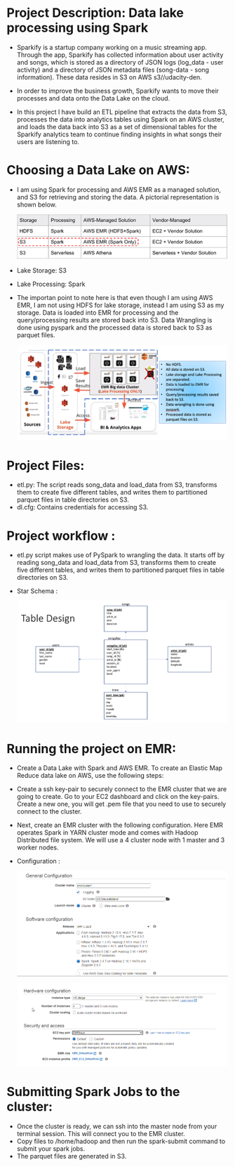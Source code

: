# Project Description: Data lake processing using Spark
* Sparkify is a startup company working on a music streaming app. Through the app, Sparkify has collected information about user activity and songs, which is stored as a
  directory of JSON logs (log_data - user activity) and a directory of JSON metadata files (song-data - song information). These data resides in S3 on AWS s3//udacity-den.

* In order to improve the business growth, Sparkify wants to move their processes and data onto the Data Lake on the cloud.

* In this project I have build an ETL pipeline that extracts the data from S3, processes the data into analytics tables using Spark on an AWS cluster, and loads the data back
  into S3 as a set of dimensional tables for the Sparkify analytics team to continue finding insights in what songs their users are listening to.
  
# Choosing a Data Lake on AWS:
* I am using Spark for processing and AWS EMR as a managed solution, and S3 for retrieving and storing the data. A pictorial representation is shown below.

  ![](images/datalakeoptions.png)
 
 * Lake Storage: S3
 * Lake Processing: Spark
 
 * The importan point to note here is that even though I am using AWS EMR, I am not using HDFS for lake storage, instead I am using S3 as my storage. Data is loaded into EMR for
   processing and the query/processing results are stored back into S3. Data Wrangling is done using pyspark and the processed data is stored back to S3 as parquet files.

   ![](images/wrkflw.png)

# Project Files:
* etl.py: The script reads song_data and load_data from S3, transforms them to create five different tables, and writes them to partitioned parquet files in table directories on           S3.
* dl.cfg: Contains credentials for accessing S3.

# Project workflow :
 * etl.py script makes use of PySpark to wrangling the data. It starts off by reading song_data and load_data from S3, transforms them to create five different tables, 
   and writes them to partitioned parquet files in table directories on S3.
   
* Star Schema :

  ![](images/img2.png)

# Running the project on EMR:
* Create a Data Lake with Spark and AWS EMR.
 To create an Elastic Map Reduce data lake on AWS, use the following steps:

* Create a ssh key-pair to securely connect to the EMR cluster that we are going to create. Go to your EC2 dashboard and click on the key-pairs. Create a new one, you will get     .pem file that you need to use to securely connect to the cluster.

* Next, create an EMR cluster with the following configuration. Here EMR operates Spark in YARN cluster mode and comes with Hadoop Distributed file system. We will use a 4         cluster node with 1 master and 3 worker nodes.

* Configuration :

    ![](images/config1.png)
  
    ![](images/config2.png)


# Submitting Spark Jobs to the cluster:
* Once the cluster is ready, we can ssh into the master node from your terminal session. This will connect you to the EMR cluster.
* Copy files to /home/hadoop and then run the spark-submit command to submit your spark jobs.
* The parquet files are generated in S3.


